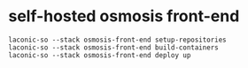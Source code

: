 # self-hosted osmosis front-end

```
laconic-so --stack osmosis-front-end setup-repositories
laconic-so --stack osmosis-front-end build-containers 
laconic-so --stack osmosis-front-end deploy up
```
